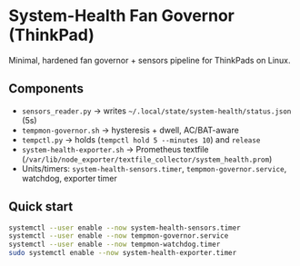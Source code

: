 # System-Health Fan Governor (ThinkPad)

Minimal, hardened fan governor + sensors pipeline for ThinkPads on Linux.

## Components
- `sensors_reader.py` → writes `~/.local/state/system-health/status.json` (5s)
- `tempmon-governor.sh` → hysteresis + dwell, AC/BAT-aware
- `tempctl.py` → holds (`tempctl hold 5 --minutes 10`) and `release`
- `system-health-exporter.sh` → Prometheus textfile (`/var/lib/node_exporter/textfile_collector/system_health.prom`)
- Units/timers: `system-health-sensors.timer`, `tempmon-governor.service`, watchdog, exporter timer

## Quick start
```bash
systemctl --user enable --now system-health-sensors.timer
systemctl --user enable --now tempmon-governor.service
systemctl --user enable --now tempmon-watchdog.timer
sudo systemctl enable --now system-health-exporter.timer
